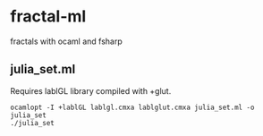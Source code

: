 fractal-ml
==========

fractals with ocaml and fsharp



julia_set.ml
------------

Requires lablGL library compiled with +glut.

	ocamlopt -I +lablGL lablgl.cmxa lablglut.cmxa julia_set.ml -o julia_set
	./julia_set
